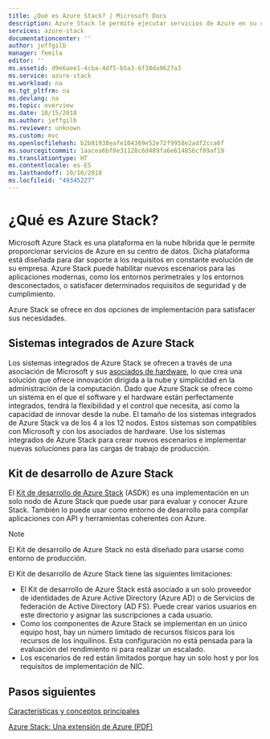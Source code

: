 ```yaml
---
title: ¿Qué es Azure Stack? | Microsoft Docs
description: Azure Stack le permite ejecutar servicios de Azure en su centro de datos.
services: azure-stack
documentationcenter: ''
author: jeffgilb
manager: femila
editor: ''
ms.assetid: d9e6aee1-4cba-4df5-b5a3-6f38da9627a3
ms.service: azure-stack
ms.workload: na
ms.tgt_pltfrm: na
ms.devlang: na
ms.topic: overview
ms.date: 10/15/2018
ms.author: jeffgilb
ms.reviewer: unknown
ms.custom: mvc
ms.openlocfilehash: b2b81938eafe104369e52e72f9958e2adf2cca6f
ms.sourcegitcommit: 1aacea6bf8e31128c6d489fa6e614856cf89af19
ms.translationtype: HT
ms.contentlocale: es-ES
ms.lasthandoff: 10/16/2018
ms.locfileid: "49345227"
---
```

# <a name="what-is-azure-stack"></a>¿Qué es Azure Stack?

Microsoft Azure Stack es una plataforma en la nube híbrida que le permite proporcionar servicios de Azure en su centro de datos. Dicha plataforma está diseñada para dar soporte a los requisitos en constante evolución de su empresa. Azure Stack puede habilitar nuevos escenarios para las aplicaciones modernas, como los entornos perimetrales y los entornos desconectados, o satisfacer determinados requisitos de seguridad y de cumplimiento.

Azure Stack se ofrece en dos opciones de implementación para satisfacer sus necesidades.

## <a name="azure-stack-integrated-systems"></a>Sistemas integrados de Azure Stack
Los sistemas integrados de Azure Stack se ofrecen a través de una asociación de Microsoft y sus [asociados de hardware](https://azure.microsoft.com/overview/azure-stack/integrated-systems/), lo que crea una solución que ofrece innovación dirigida a la nube y simplicidad en la administración de la computación. Dado que Azure Stack se ofrece como un sistema en el que el software y el hardware están perfectamente integrados, tendrá la flexibilidad y el control que necesita, así como la capacidad de innovar desde la nube. El tamaño de los sistemas integrados de Azure Stack va de los 4 a los 12 nodos. Estos sistemas son compatibles con Microsoft y con los asociados de hardware.  Use los sistemas integrados de Azure Stack para crear nuevos escenarios e implementar nuevas soluciones para las cargas de trabajo de producción.

## <a name="azure-stack-development-kit"></a>Kit de desarrollo de Azure Stack

El [Kit de desarrollo de Azure Stack](.\asdk\asdk-what-is.md) (ASDK) es una implementación en un solo nodo de Azure Stack que puede usar para evaluar y conocer Azure Stack.  También lo puede usar como entorno de desarrollo para compilar aplicaciones con API y herramientas coherentes con Azure.

>[!Note]
>El Kit de desarrollo de Azure Stack no está diseñado para usarse como entorno de producción.

El Kit de desarrollo de Azure Stack tiene las siguientes limitaciones:

* El Kit de desarrollo de Azure Stack está asociado a un solo proveedor de identidades de Azure Active Directory (Azure AD) o de Servicios de federación de Active Directory (AD FS). Puede crear varios usuarios en este directorio y asignar las suscripciones a cada usuario.
* Como los componentes de Azure Stack se implementan en un único equipo host, hay un número limitado de recursos físicos para los recursos de los inquilinos. Esta configuración no está pensada para la evaluación del rendimiento ni para realizar un escalado.
* Los escenarios de red están limitados porque hay un solo host y por los requisitos de implementación de NIC.

## <a name="next-steps"></a>Pasos siguientes

[Características y conceptos principales](azure-stack-key-features.md)

[Azure Stack: Una extensión de Azure (PDF)](https://azure.microsoft.com/resources/azure-stack-an-extension-of-azure/)
